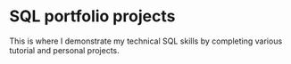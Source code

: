 # SQL portfolio projects

This is where I demonstrate my technical SQL skills by completing various tutorial and personal projects.
